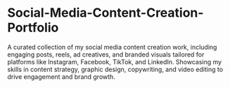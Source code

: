 # Social-Media-Content-Creation-Portfolio
A curated collection of my social media content creation work, including engaging posts, reels, ad creatives, and branded visuals tailored for platforms like Instagram, Facebook, TikTok, and LinkedIn. Showcasing my skills in content strategy, graphic design, copywriting, and video editing to drive engagement and brand growth.
